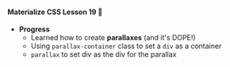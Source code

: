 #### Materialize CSS Lesson 19 :art:

- **Progress**
    - Learned how to create **parallaxes** (and it's DOPE!)
    - Using `parallax-container` class to set a `div` as a container
    - `parallax` to set div as the div for the parallax
